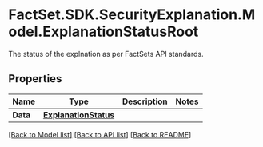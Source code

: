 # FactSet.SDK.SecurityExplanation.Model.ExplanationStatusRoot
The status of the explnation as per FactSets API standards.

## Properties

Name | Type | Description | Notes
------------ | ------------- | ------------- | -------------
**Data** | [**ExplanationStatus**](ExplanationStatus.md) |  | 

[[Back to Model list]](../README.md#documentation-for-models) [[Back to API list]](../README.md#documentation-for-api-endpoints) [[Back to README]](../README.md)

